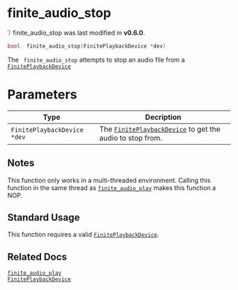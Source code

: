 # finite_audio_stop

<div class="alert alert-info part text-info">
❔  finite_audio_stop was last modified in <b>v0.6.0</b>.
</div>

```c
bool  finite_audio_stop(FinitePlaybackDevice *dev)
```

The ` finite_audio_stop` attempts to stop an audio file from a [`FinitePlaybackDevice`](../../../types/FinitePlaybackDevice)

# Parameters

| Type                        | Decription                                                                                        |
| --------------------------- | ------------------------------------------------------------------------------------------------- |
| `FinitePlaybackDevice *dev` | The [`FinitePlaybackDevice`](../../../types/FinitePlaybackDevice) to get the audio to stop from. |

## Notes

This function only works in a multi-threaded environment. Calling this function in the same thread as [`finite_audio_play`](../finite_audio_play) makes this function a NOP.

## Standard Usage

This function requires a valid [`FinitePlaybackDevice`](../../../types/FinitePlaybackDevice).

## Related Docs

[`finite_audio_play`](../finite_audio_play)<br>
[`FinitePlaybackDevice`](../../../types/FinitePlaybackDevice)
